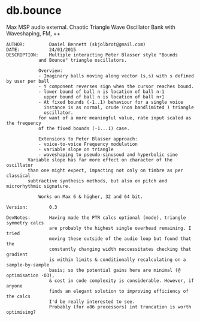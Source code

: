 # db.bounce
Max MSP audio external. Chaotic Triangle Wave Oscillator Bank with Waveshaping, FM, ++


	AUTHOR:			Daniel Bennett (skjolbrot@gmail.com)
	DATE:			24/01/2015
	DESCRIPTION:	Multiple interacting Peter Blasser style "Bounds 	
      			and Bounce" triangle oscillators. 

      			Overview:
      			- Imaginary balls moving along vector (s,s) with s defined by user per ball
      			- Y component reverses sign when the cursor reaches bound.
      			- lower bound of ball n is location of ball n-1
      			  upper bound of ball n is location of ball n+1
      			- At fixed bounds (-1..1) behaviour for a single voice 
      			  instance is as normal, crude (non bandlimited ) triangle 
      			  oscillator. 
      			for want of a more meaningful value, rate input scaled as the frequency
      			of the fixed bounds (-1...1) case.

      			Extensions to Peter Blasser approach:
      			- voice-to-voice Frequency modulation
      			- variable slope on triangle
      			- waveshaping to pseudo-sinusoud and hyperbolic sine
			Variable slope has far more effect on character of the oscillator 
			than one might expect, impacting not only on timbre as per classical 
			subtractive synthesis methods, but also on pitch and microrhythmic signature. 

      			Works on Max 6 & higher, 32 and 64 bit.
		
	Version:		0.3
	
	DevNotes:		Having made the PTR calcs optional (mode), triangle symmetry calcs
    				are probably the highest single overhead remaining. I tried
    				moving these outside of the audio loop but found that the
    				constantly changing width neccessitates checking that gradient
    				is within limits & conditionally recalculating on a sample-by-sample
    				basis; so the potential gains here are minimal (@ optimisation -O3),
    				& cost in code complexity is considerable. However, if anyone
    				finds an elegant solution to improving efficiency of the calcs
    				I'd be really interested to see.
    				Probably (for x86 processors) int truncation is worth optimising?
